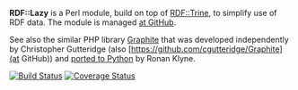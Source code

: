 **RDF::Lazy** is a Perl module, build on top of [RDF::Trine], to simplify use of
RDF data. The module is managed [at GitHub](https://github.com/nichtich/RDF-Lazy).

See also the similar PHP library [Graphite] that was developed independently by
Christopher Gutteridge (also [https://github.com/cgutteridge/Graphite](at GitHub))
and [ported to Python](http://code.google.com/p/python-graphite/) by Ronan Klyne.

[![Build Status](https://travis-ci.org/nichtich/RDF-Lazy.png)](https://travis-ci.org/nichtich/RDF-Lazy)
[![Coverage Status](https://coveralls.io/repos/nichtich/RDF-Lazy/badge.png?branch=master)](https://coveralls.io/r/nichtich/RDF-Lazy?branch=master)

[Graphite]: http://graphite.ecs.soton.ac.uk/
[RDF::Trine]: http://metacpan.org/module/RDF::Trine
